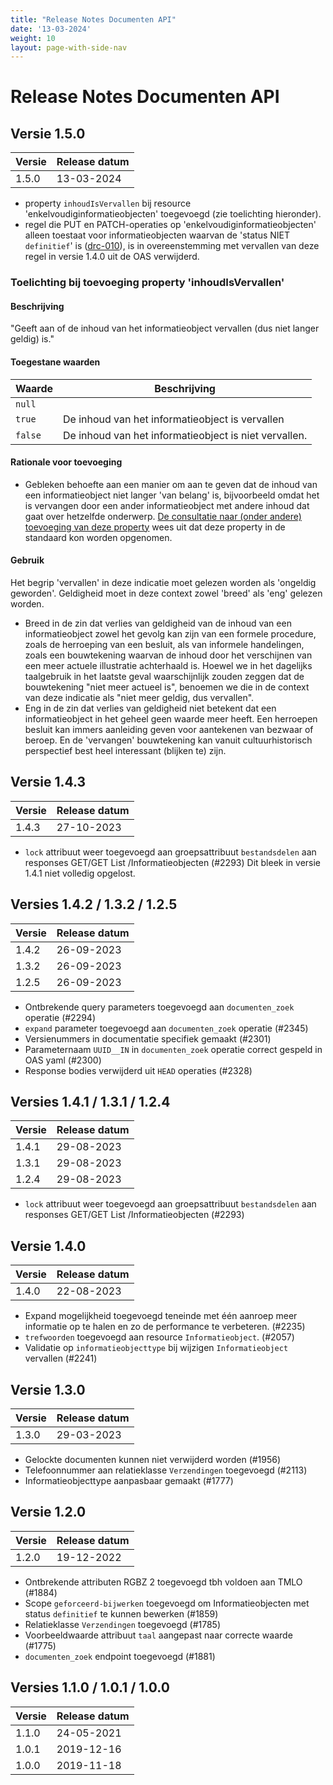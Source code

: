 ```yaml
---
title: "Release Notes Documenten API"
date: '13-03-2024'
weight: 10
layout: page-with-side-nav
---
```

# Release Notes Documenten API

## Versie 1.5.0

Versie   | Release datum 
-------- | ------------- 
1.5.0    | 13-03-2024    

- property `inhoudIsVervallen` bij resource 'enkelvoudiginformatieobjecten' toegevoegd (zie toelichting hieronder).
- regel die PUT en PATCH-operaties op 'enkelvoudiginformatieobjecten' alleen toestaat voor informatieobjecten waarvan de 'status NIET `definitief`' is ([drc-010](index.md#bijwerken-van-documenten-drc-010)), is in overeenstemming met vervallen van deze regel in versie 1.4.0 uit de OAS verwijderd.

### Toelichting bij toevoeging property 'inhoudIsVervallen'

#### Beschrijving

"Geeft aan of de inhoud van het informatieobject vervallen (dus niet langer geldig) is."

#### Toegestane waarden

Waarde | Beschrijving
-- | --
`null` |
`true` | De inhoud van het informatieobject is vervallen
`false` | De inhoud van het informatieobject is niet vervallen.

#### Rationale voor toevoeging

- Gebleken behoefte aan een manier om aan te geven dat de inhoud van een informatieobject niet langer 'van belang' is, bijvoorbeeld omdat het is vervangen door een ander informatieobject met andere inhoud dat gaat over hetzelfde onderwerp. [De consultatie naar (onder andere) toevoeging van deze property](https://github.com/VNG-Realisatie/gemma-zaken/discussions/2407) wees uit dat deze property in de standaard kon worden opgenomen.

#### Gebruik

Het begrip 'vervallen' in deze indicatie moet gelezen worden als 'ongeldig geworden'. Geldigheid moet in deze context zowel 'breed' als 'eng' gelezen worden.

- Breed in de zin dat verlies van geldigheid van de inhoud van een informatieobject zowel het gevolg kan zijn van een formele procedure, zoals de herroeping van een besluit, als van informele handelingen, zoals een bouwtekening waarvan de inhoud door het verschijnen van een meer actuele illustratie achterhaald is. Hoewel we in het dagelijks taalgebruik in het laatste geval waarschijnlijk zouden zeggen dat de bouwtekening "niet meer actueel is", benoemen we die in de context van deze indicatie als "niet meer geldig, dus vervallen".
- Eng in de zin dat verlies van geldigheid niet betekent dat een informatieobject in het geheel geen waarde meer heeft. Een herroepen besluit kan immers aanleiding geven voor aantekenen van bezwaar of beroep. En de 'vervangen' bouwtekening kan vanuit cultuurhistorisch perspectief best heel interessant (blijken te) zijn.

## Versie 1.4.3

Versie   | Release datum 
-------- | ------------- 
1.4.3    | 27-10-2023    

- `lock` attribuut weer toegevoegd aan groepsattribuut `bestandsdelen` aan responses GET/GET List /Informatieobjecten (#2293)
  Dit bleek in versie 1.4.1 niet volledig opgelost.

## Versies 1.4.2 / 1.3.2 / 1.2.5

Versie   | Release datum 
-------- | ------------- 
1.4.2    | 26-09-2023    
1.3.2    | 26-09-2023    
1.2.5    | 26-09-2023    

- Ontbrekende query parameters toegevoegd aan `documenten_zoek` operatie (#2294)
- `expand` parameter toegevoegd aan `documenten_zoek` operatie (#2345)
- Versienummers in documentatie specifiek gemaakt (#2301)
- Parameternaam `UUID__IN` in `documenten_zoek` operatie correct gespeld in OAS yaml (#2300)
- Response bodies verwijderd uit `HEAD` operaties (#2328)

## Versies 1.4.1 / 1.3.1 / 1.2.4

Versie   | Release datum 
-------- | ------------- 
1.4.1    | 29-08-2023    
1.3.1    | 29-08-2023    
1.2.4    | 29-08-2023    

- `lock` attribuut weer toegevoegd aan groepsattribuut `bestandsdelen` aan responses GET/GET List /Informatieobjecten (#2293)

## Versie 1.4.0

Versie   | Release datum 
-------- | ------------- 
1.4.0    | 22-08-2023    

- Expand mogelijkheid toegevoegd teneinde met één aanroep meer informatie op te halen en zo de performance te verbeteren. (#2235)
- `trefwoorden` toegevoegd aan resource `Informatieobject`. (#2057)
- Validatie op `informatieobjecttype` bij wijzigen `Informatieobject` vervallen (#2241) 

## Versie 1.3.0

Versie   | Release datum 
-------- | ------------- 
1.3.0    | 29-03-2023    

- Gelockte documenten kunnen niet verwijderd worden (#1956)
- Telefoonnummer aan relatieklasse `Verzendingen` toegevoegd (#2113)
- Informatieobjecttype aanpasbaar gemaakt (#1777)

## Versie 1.2.0

Versie   | Release datum 
-------- | ------------- 
1.2.0    | 19-12-2022    

- Ontbrekende attributen RGBZ 2 toegevoegd tbh voldoen aan TMLO (#1884)
- Scope `geforceerd-bijwerken` toegevoegd om Informatieobjecten met status `definitief` te kunnen bewerken (#1859)
- Relatieklasse `Verzendingen` toegevoegd (#1785)
- Voorbeeldwaarde attribuut `taal` aangepast naar correcte waarde (#1775)
- `documenten_zoek` endpoint toegevoegd (#1881)

## Versies 1.1.0 / 1.0.1 / 1.0.0  

Versie   | Release datum 
-------- | ------------- 
1.1.0    | 24-05-2021    
1.0.1    | 2019-12-16    
1.0.0    | 2019-11-18    
